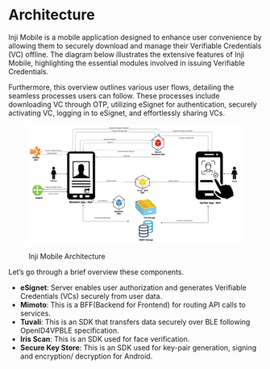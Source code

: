 # Architecture

Inji Mobile is a mobile application designed to enhance user convenience by allowing them to securely download and manage their Verifiable Credentials (VC) offline. The diagram below illustrates the extensive features of Inji Mobile, highlighting the essential modules involved in issuing Verifiable Credentials.

Furthermore, this overview outlines various user flows, detailing the seamless processes users can follow. These processes include downloading VC through OTP, utilizing eSignet for authentication, securely activating VC, logging in to eSignet, and effortlessly sharing VCs.

<figure><img src="../../.gitbook/assets/inji_architecture_diagram.png" alt=""><figcaption><p>Inji Mobile Architecture</p></figcaption></figure>

Let’s go through a brief overview these components.

* **eSignet**: Server enables user authorization and generates Verifiable Credentials (VCs) securely from user data.
* **Mimoto**: This is a BFF(Backend for Frontend) for routing API calls to services.
* **Tuvali**: This is an SDK that transfers data securely over BLE following OpenID4VPBLE specification.
* **Iris Scan**: This is an SDK used for face verification.
* **Secure Key Store**: This is an SDK used for key-pair generation, signing and encryption/ decryption for Android.
